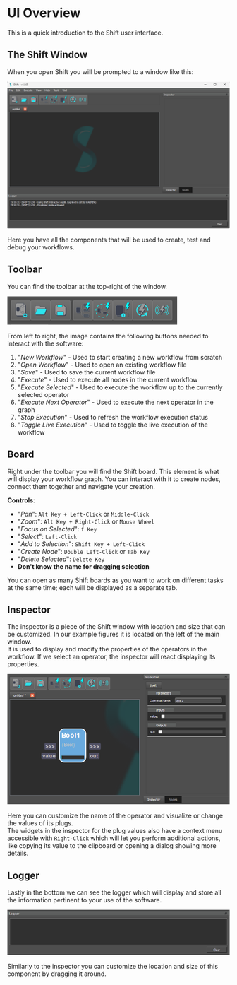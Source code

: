 # UI Overview

This is a quick introduction to the Shift user interface.

## The Shift Window

When you open Shift you will be prompted to a window like this:

![Shift Window](../images/ui.png)

Here you have all the components that will be used to create, test and debug your workflows.  

## Toolbar

You can find the toolbar at the top-right of the window.

![Toolbar](../images/toolbar.png)

From left to right, the image contains the following buttons needed to interact with the software:

1. "*New Workflow*" - Used to start creating a new workflow from scratch
2. "*Open Workflow*" - Used to open an existing workflow file
3. "*Save*" - Used to save the current workflow file
4. "*Execute*" - Used to execute all nodes in the current workflow
5. "*Execute Selected*" - Used to execute the workflow up to the currently selected operator
6. "*Execute Next Operator*" - Used to execute the next operator in the graph
7. "*Stop Execution*" - Used to refresh the workflow execution status
8. "*Toggle Live Execution*" - Used to toggle the live execution of the workflow

## Board

Right under the toolbar you will find the Shift board. This element is what will display your workflow graph. You can interact with it to create nodes, connect them together and navigate your creation.  

**Controls**:

- "*Pan*": `Alt Key + Left-Click` or `Middle-Click`
- "*Zoom*": `Alt Key + Right-Click` or `Mouse Wheel`
- "*Focus on Selected*": `f Key`
- "*Select*": `Left-Click`
- "*Add to Selection*": `Shift Key + Left-Click`
- "*Create Node*": `Double Left-Click` or `Tab Key`
- "*Delete Selected*": `Delete Key`
- **Don't know the name for dragging selection**

You can open as many Shift boards as you want to work on different tasks at the same time; each will be displayed as a separate tab.

## Inspector

The inspector is a piece of the Shift window with location and size that can be customized. In our example figures it is located on the left of the main window.  
It is used to display and modify the properties of the operators in the workflow. If we select an operator, the inspector will react displaying its properties.

![Inspector](../images/inspector.png)

Here you can customize the name of the operator and visualize or change the values of its plugs.  
The widgets in the inspector for the plug values also have a context menu accessible with `Right-Click` which will let you perform additional actions, like copying its value to the clipboard or opening a dialog showing more details.  

## Logger

Lastly in the bottom we can see the logger which will display and store all the information pertinent to your use of the software.  

![Logger](../images/logger.png)

Similarly to the inspector you can customize the location and size of this component by dragging it around.
